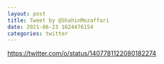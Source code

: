 ```yaml
--- 
layout: post 
title: Tweet by @ShahinMozaffari 
date: 2021-06-23 1624476154 
categories: twitter 
--- 
```

https://twitter.com/o/status/1407781122080182274